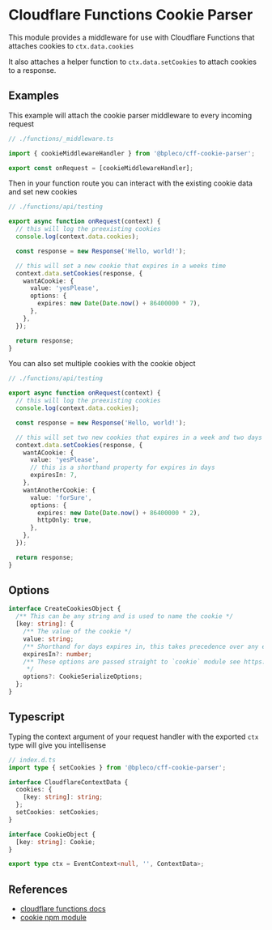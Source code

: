 # Cloudflare Functions Cookie Parser

This module provides a middleware for use with Cloudflare Functions that attaches cookies to `ctx.data.cookies`

It also attaches a helper function to `ctx.data.setCookies` to attach cookies to a response.

## Examples

This example will attach the cookie parser middleware to every incoming request

```ts
// ./functions/_middleware.ts

import { cookieMiddlewareHandler } from '@bpleco/cff-cookie-parser';

export const onRequest = [cookieMiddlewareHandler];
```

Then in your function route you can interact with the existing cookie data and set new cookies

```ts
// ./functions/api/testing

export async function onRequest(context) {
  // this will log the preexisting cookies
  console.log(context.data.cookies);

  const response = new Response('Hello, world!');

  // this will set a new cookie that expires in a weeks time
  context.data.setCookies(response, {
    wantACookie: {
      value: 'yesPlease',
      options: {
        expires: new Date(Date.now() + 86400000 * 7),
      },
    },
  });

  return response;
}
```

You can also set multiple cookies with the cookie object

```ts
// ./functions/api/testing

export async function onRequest(context) {
  // this will log the preexisting cookies
  console.log(context.data.cookies);

  const response = new Response('Hello, world!');

  // this will set two new cookies that expires in a week and two days respectively
  context.data.setCookies(response, {
    wantACookie: {
      value: 'yesPlease',
      // this is a shorthand property for expires in days
      expiresIn: 7,
    },
    wantAnotherCookie: {
      value: 'forSure',
      options: {
        expires: new Date(Date.now() + 86400000 * 2),
        httpOnly: true,
      },
    },
  });

  return response;
}
```

## Options

```ts
interface CreateCookiesObject {
  /** This can be any string and is used to name the cookie */
  [key: string]: {
    /** The value of the cookie */
    value: string;
    /** Shorthand for days expires in, this takes precedence over any expires defined in options  */
    expiresIn?: number;
    /** These options are passed straight to `cookie` module see https://www.npmjs.com/package/cookie
     */
    options?: CookieSerializeOptions;
  };
}
```

## Typescript

Typing the context argument of your request handler with the exported `ctx` type will give you intellisense

```ts
// index.d.ts
import type { setCookies } from '@bpleco/cff-cookie-parser';

interface CloudflareContextData {
  cookies: {
    [key: string]: string;
  };
  setCookies: setCookies;
}

interface CookieObject {
  [key: string]: Cookie;
}

export type ctx = EventContext<null, '', ContextData>;
```

## References

- [cloudflare functions docs](https://developers.cloudflare.com/pages/platform/functions/)
- [cookie npm module](https://www.npmjs.com/package/cookie)
